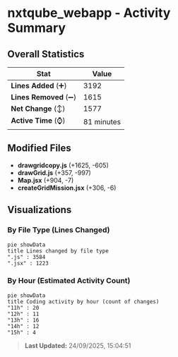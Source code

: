# nxtqube_webapp - Activity Summary 

## Overall Statistics

| Stat                   | Value                                                             |
| ---------------------- | ----------------------------------------------------------------- |
| **Lines Added** (➕)   | 3192                                          |
| **Lines Removed** (➖) | 1615                                        |
| **Net Change** (↕)    | 1577                |
| **Active Time** (⌚)   | 81 minutes |


## Modified Files
- **drawgridcopy.js** (+1625, -605)
- **drawGrid.js** (+357, -997)
- **Map.jsx** (+904, -7)
- **createGridMission.jsx** (+306, -6)

## Visualizations

### By File Type (Lines Changed)

```mermaid
pie showData
title Lines changed by file type
".js" : 3584
".jsx" : 1223
```

### By Hour (Estimated Activity Count)

```mermaid
pie showData
title Coding activity by hour (count of changes)
"11h" : 20
"12h" : 11
"13h" : 16
"14h" : 12
"15h" : 4
```


> **Last Updated:** 24/09/2025, 15:04:51
